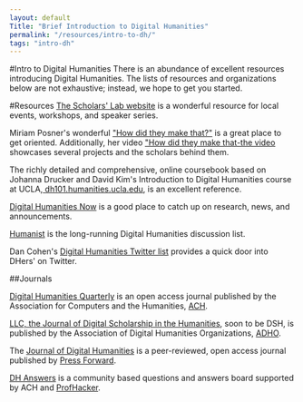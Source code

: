 ```yaml
---
layout: default
Title: "Brief Introduction to Digital Humanities"
permalink: "/resources/intro-to-dh/"
tags: "intro-dh"
---
```

#Intro to Digital Humanities
There is an abundance of excellent resources introducing Digital
Humanities. The lists of resources and organizations below are not exhaustive; instead, we hope to get you started. 

#Resources
<a href="http://scholarslab.org">The Scholars' Lab website</a> is a wonderful resource for local events, workshops, and speaker series.

Miriam Posner's wonderful <a href="http://miriamposner.com/blog/how-did-they-make-that/">"How did they make that?"</a> is a great place to get oriented. Additionally, her video <a href="http://miriamposner.com/blog/how-did-they-make-that-the-video/">"How did they make that-the video</a> showcases several projects and the scholars behind them.

The richly detailed and comprehensive, online coursebook based on Johanna Drucker and David Kim's Introduction to Digital Humanities course at UCLA,<a href="http://dh101.humanities.ucla.edu/"> dh101.humanities.ucla.edu</a>, is an excellent reference.

<a href="http://digitalhumanitiesnow.org/">Digital Humanities Now</a> is a good place to catch up on research, news, and announcements.

<a href="http://dhhumanist.org/">Humanist</a> is the long-running Digital Humanities discussion list.

Dan Cohen's <a href="https://twitter.com/dancohen/lists/digitalhumanities">Digital Humanities Twitter list</a> provides a quick door into DHers' on Twitter.

##Journals

<a href="http://www.digitalhumanities.org/dhq/">Digital Humanities Quarterly</a> is an open access journal published by the Association for Computers and the Humanities, <a href="http://ach.org/">ACH</a>.

<a href="http://llc.oxfordjournals.org/">LLC, the Journal of Digital Scholarship in the Humanities</a>, soon to be DSH, is published by the Association of Digital Humanities Organizations, <a href="http://digitalhumanities.org">ADHO</a>.

The <a href="http://journalofdigitalhumanities.org/">Journal of Digital Humanities</a> is a peer-reviewed, open access journal published by <a href="http://pressforward.org">Press Forward</a>.

<a href="http://journalofdigitalhumanities.org/answers">DH Answers</a> is a community based questions and answers board supported by ACH and <a href="http://profhacker.com">ProfHacker</a>.
